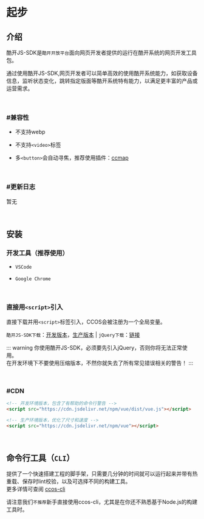 # 起步

## 介绍

酷开JS-SDK是`酷开开放平台`面向网页开发者提供的运行在酷开系统的网页开发工具包。<br>

通过使用酷开JS-SDK,网页开发者可以简单高效的使用酷开系统能力，如获取设备信息，监听状态变化，跳转指定版面等酷开系统特有能力，以满足更丰富的产品或运营需求。

<br/>

### #兼容性

- 不支持webp

- 不支持`<video>`标签

- 多`<button>`会自动寻焦，推荐使用插件：[ccmap](/zh/other/)

<br/>

### #更新日志

暂无

<br/>

## 安装

### 开发工具（推荐使用）

- `VSCode`

- `Google Chrome`

<br/>

### 直接用`<script>`引入

直接下载并用`<script>`标签引入，CCOS会被注册为一个全局变量。

`酷开JS-SDK下载`：[开发版本](https://nodejs.org/)，[生产版本](https://nodejs.org/) | `jQuery下载`：[链接](https://nodejs.org/)

::: warning 
你使用酷开JS-SDK，必须要先引入jQuery，否则你将无法正常使用。<br/>
在开发环境下不要使用压缩版本，不然你就失去了所有常见错误相关的警告！
:::

<br/>

### #CDN

```html
<!-- 开发环境版本，包含了有帮助的命令行警告 -->
<script src="https://cdn.jsdelivr.net/npm/vue/dist/vue.js"></script>
```

```html
<!-- 生产环境版本，优化了尺寸和速度 -->
<script src="https://cdn.jsdelivr.net/npm/vue"></script>
```
<br/>

## 命令行工具（`CLI`）

提供了一个快速搭建工程的脚手架，只需要几分钟的时间就可以运行起来并带有热重载、保存时lint校验，以及可选择不同的构建工具。<br/>
更多详情可查阅 [ccos-cli](/zh/ccos-cli/)

请注意我们`不推荐`新手直接使用ccos-cli，尤其是在你还不熟悉基于Node.js的构建工具时。
